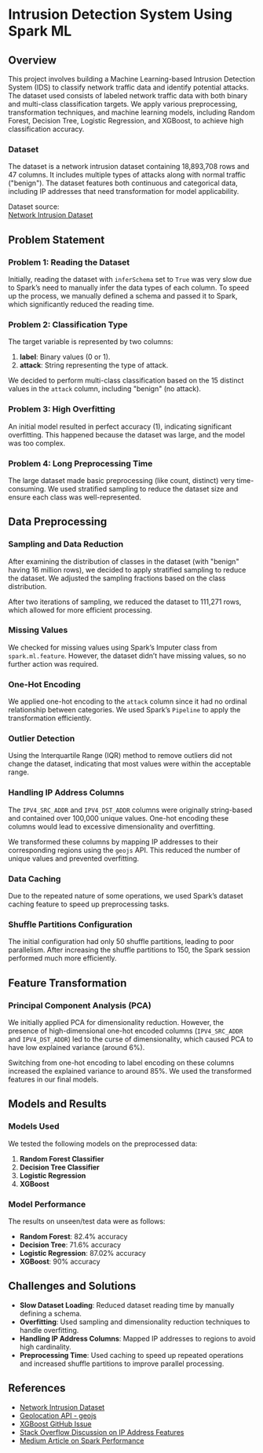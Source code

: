 # Intrusion Detection System Using Spark ML

## Overview

This project involves building a Machine Learning-based Intrusion Detection System (IDS) to classify network traffic data and identify potential attacks. The dataset used consists of labeled network traffic data with both binary and multi-class classification targets. We apply various preprocessing, transformation techniques, and machine learning models, including Random Forest, Decision Tree, Logistic Regression, and XGBoost, to achieve high classification accuracy.

### Dataset
The dataset is a network intrusion dataset containing 18,893,708 rows and 47 columns. It includes multiple types of attacks along with normal traffic ("benign"). The dataset features both continuous and categorical data, including IP addresses that need transformation for model applicability.

Dataset source:  
[Network Intrusion Dataset](https://staff.itee.uq.edu.au/marius/NIDS_datasets/)

## Problem Statement

### Problem 1: Reading the Dataset

Initially, reading the dataset with `inferSchema` set to `True` was very slow due to Spark’s need to manually infer the data types of each column. To speed up the process, we manually defined a schema and passed it to Spark, which significantly reduced the reading time.

### Problem 2: Classification Type

The target variable is represented by two columns:
1. **label**: Binary values (0 or 1).
2. **attack**: String representing the type of attack.

We decided to perform multi-class classification based on the 15 distinct values in the `attack` column, including "benign" (no attack).

### Problem 3: High Overfitting

An initial model resulted in perfect accuracy (1), indicating significant overfitting. This happened because the dataset was large, and the model was too complex.

### Problem 4: Long Preprocessing Time

The large dataset made basic preprocessing (like count, distinct) very time-consuming. We used stratified sampling to reduce the dataset size and ensure each class was well-represented.

## Data Preprocessing

### Sampling and Data Reduction

After examining the distribution of classes in the dataset (with "benign" having 16 million rows), we decided to apply stratified sampling to reduce the dataset. We adjusted the sampling fractions based on the class distribution.

After two iterations of sampling, we reduced the dataset to 111,271 rows, which allowed for more efficient processing.

### Missing Values

We checked for missing values using Spark’s Imputer class from `spark.ml.feature`. However, the dataset didn’t have missing values, so no further action was required.

### One-Hot Encoding

We applied one-hot encoding to the `attack` column since it had no ordinal relationship between categories. We used Spark’s `Pipeline` to apply the transformation efficiently.

### Outlier Detection

Using the Interquartile Range (IQR) method to remove outliers did not change the dataset, indicating that most values were within the acceptable range.

### Handling IP Address Columns

The `IPV4_SRC_ADDR` and `IPV4_DST_ADDR` columns were originally string-based and contained over 100,000 unique values. One-hot encoding these columns would lead to excessive dimensionality and overfitting.

We transformed these columns by mapping IP addresses to their corresponding regions using the `geojs` API. This reduced the number of unique values and prevented overfitting.

### Data Caching

Due to the repeated nature of some operations, we used Spark’s dataset caching feature to speed up preprocessing tasks.

### Shuffle Partitions Configuration

The initial configuration had only 50 shuffle partitions, leading to poor parallelism. After increasing the shuffle partitions to 150, the Spark session performed much more efficiently.

## Feature Transformation

### Principal Component Analysis (PCA)

We initially applied PCA for dimensionality reduction. However, the presence of high-dimensional one-hot encoded columns (`IPV4_SRC_ADDR` and `IPV4_DST_ADDR`) led to the curse of dimensionality, which caused PCA to have low explained variance (around 6%).

Switching from one-hot encoding to label encoding on these columns increased the explained variance to around 85%. We used the transformed features in our final models.

## Models and Results

### Models Used

We tested the following models on the preprocessed data:

1. **Random Forest Classifier**
2. **Decision Tree Classifier**
3. **Logistic Regression**
4. **XGBoost**

### Model Performance

The results on unseen/test data were as follows:

- **Random Forest**: 82.4% accuracy
- **Decision Tree**: 71.6% accuracy
- **Logistic Regression**: 87.02% accuracy
- **XGBoost**: 90% accuracy

## Challenges and Solutions

- **Slow Dataset Loading**: Reduced dataset reading time by manually defining a schema.
- **Overfitting**: Used sampling and dimensionality reduction techniques to handle overfitting.
- **Handling IP Address Columns**: Mapped IP addresses to regions to avoid high cardinality.
- **Preprocessing Time**: Used caching to speed up repeated operations and increased shuffle partitions to improve parallel processing.

## References

- [Network Intrusion Dataset](https://staff.itee.uq.edu.au/marius/NIDS_datasets/)
- [Geolocation API - geojs](https://geojs.io/)
- [XGBoost GitHub Issue](https://github.com/dmlc/xgboost/issues/3662)
- [Stack Overflow Discussion on IP Address Features](https://stackoverflow.com/questions/48259511/how-to-use-ip-address-as-a-feature-in-a-neural-network)
- [Medium Article on Spark Performance](https://medium.com/vedity/python-data-preprocessing-using-pyspark-cc3f709c3c23)



